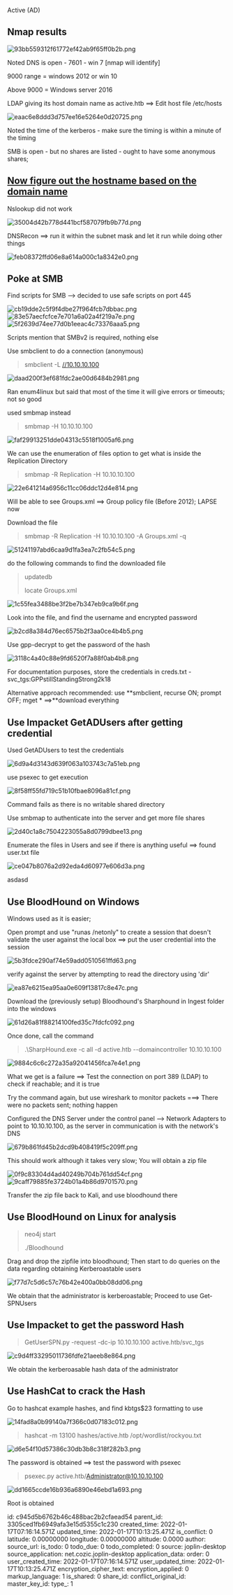 Active (AD)

## Nmap results

![93bb559312f61772ef42ab9f65ff0b2b.png](:/6be537027412478c9eaee1d50c8277a0)

Noted DNS is open - 7601 - win 7 \[nmap will identify\]

9000 range = windows 2012 or win 10

Above 9000 = Windows server 2016

LDAP giving its host domain name as active.htb ==> Edit host file /etc/hosts

![eaac6e8ddd3d757ee16e5264e0d20725.png](:/c320536e3c9a40f8a453943cd6d636fa)

Noted the time of the kerberos - make sure the timing is within a minute of the timing

SMB is open - but no shares are listed - ought to have some anonymous shares;

## <ins>Now figure out the hostname based on the domain name</ins>

Nslookup did not work

![35004d42b778d441bcf587079fb9b77d.png](:/288c54c54b2e4dd5a1ff89498be8b376)

DNSRecon ==> run it within the subnet mask and let it run while doing other things

![feb08372ffd06e8a614a000c1a8342e0.png](:/6d54be1ffa484af7be0bd7ea5f017c34)

## Poke at SMB

Find scripts for SMB --> decided to use safe scripts on port 445

![cb19dde2c5f9f4dbe27f964fcb7dbbac.png](:/781498b3573c483986328c5503356fdd)![83e57aecfcfce7e701a6a02a4f219a7e.png](:/c429e37c834c439cb4aaa57e0037ae8d)![5f2639d74ee77d0b1eeac4c73376aaa5.png](:/f688197e36d6415f8ffceb761b8a5eb0)

Scripts mention that SMBv2 is required, nothing else

Use smbclient to do a connection (anonymous)

> smbclient -L [//10.10.10.100](//10.10.10.100)

![daad200f3ef681fdc2ae00d6484b2981.png](:/2dbcffc614164a18912f6990298dbafe)

Ran enum4linux but said that most of the time it will give errors or timeouts; not so good

used smbmap instead

> smbmap -H 10.10.10.100

![faf29913251dde04313c5518f1005af6.png](:/05f06f5f70e047ba8d4a7194cf5e8974)

We can use the enumeration of files option to get what is inside the Replication Directory

> smbmap -R Replication -H 10.10.10.100

![22e641214a6956c11cc06ddc12d4e814.png](:/0c7aaa46721e4d9d8625947a31660cf6)

Will be able to see Groups.xml ==> Group policy file (Before 2012); LAPSE now

Download the file

> smbmap -R Replication -H 10.10.10.100 -A Groups.xml -q

![51241197abd6caa9d1fa3ea7c2fb54c5.png](:/f18b90bf69a84fa1bdaa52821e564a1b)

do the following commands to find the downloaded file

> updatedb
> 
> locate Groups.xml

![1c55fea3488be3f2be7b347eb9ca9b6f.png](:/09983072765f4349aed54c12259db51e)

Look into the file, and find the username and encrypted password

![b2cd8a384d76ec6575b2f3aa0ce4b4b5.png](:/9f891f873e0545b7929d5315c5080e3a)

Use gpp-decrypt to get the password of the hash

![3118c4a40c88e9fd6520f7a88f0ab4b8.png](:/e8e4cbc8b5a044d6a979f25697a15405)

For documentation purposes, store the credentials in creds.txt - svc_tgs:GPPstillStandingStrong2k18

Alternative approach recommended: use \*\*smbclient, recurse ON; prompt OFF; mget \* ==>**download everything

## Use Impacket GetADUsers after getting credential

Used GetADUsers to test the credentials

![6d9a4d3143d639f063a103743c7a51eb.png](:/ed9da2fdee1747db9a3557a669168c59)

use psexec to get execution

![8f58ff55fd719c51b10fbae8096a81cf.png](:/2918322db0014279959d9e3b3a016fcf)

Command fails as there is no writable shared directory

Use smbmap to authenticate into the server and get more file shares

![2d40c1a8c7504223055a8d0799dbee13.png](:/e5a167e8a21f4f4a8053e0f6f26f5574)

Enumerate the files in Users and see if there is anything useful ==> found user.txt file

![ce047b8076a2d92eda4d60977e606d3a.png](:/34a88a12d48a43dd8098e5d05ec09f81)

asdasd

## Use BloodHound on Windows

Windows used as it is easier;

Open prompt and use "runas /netonly" to create a session that doesn't validate the user against the local box ==> put the user credential into the session

![5b3fdce290af74e59add0510561ffd63.png](:/f9fe430c04144d76add531d9d3b208e8)

verify against the server by attempting to read the directory using 'dir'

![ea87e6215ea95aa0e609f13817c8e47c.png](:/9afdade048ac4f71898c80c134a8b44c)

Download the (previously setup) Bloodhound's Sharphound in Ingest folder into the windows

![61d26a81f88214100fed35c7fdcfc092.png](:/ee7310c53d964e18b7fb3fcf13b1127c)

Once done, call the command

> .\\SharpHound.exe -c all -d active.htb --domaincontroller 10.10.10.100

![9884c6c6c272a35a92041456fca7e4e1.png](:/99a1ba36af3645a8a80c5c43aaa8f4d2)

What we get is a failure ==> Test the connection on port 389 (LDAP) to check if reachable; and it is true

Try the command again, but use wireshark to monitor packets ===> There were no packets sent; nothing happen

Configured the DNS Server under the control panel --> Network Adapters to point to 10.10.10.100, as the server in communication is with the network's DNS

![679b861fd45b2dcd9b408419f5c209ff.png](:/a2e3edbb667945f4bf57845d13d18fed)

This should work although it takes very slow; You will obtain a zip file

![0f9c83304d4ad40249b704b761dd54cf.png](:/8ad00a01eb4b4df0bd2ff9302922a17f)![9caff79885fe3724b01a4b86d9701570.png](:/66946d85f39b410aaad8a08a8b00376d)

Transfer the zip file back to Kali, and use bloodhound there

## Use BloodHound on Linux for analysis

> neo4j start
> 
> ./Bloodhound

Drag and drop the zipfile into bloodhound; Then start to do queries on the data regarding obtaining Kerberoastable users

![f77d7c5d6c57c76b42e400a0bb08dd06.png](:/955824c2734b4dd38fd08db00d338116)

We obtain that the administrator is kerberoastable; Proceed to use Get-SPNUsers

## Use Impacket to get the password Hash

> GetUserSPN.py -request -dc-ip 10.10.10.100 active.htb/svc_tgs

![c9d4ff33295011736fdfe21aeeb8e864.png](:/28ae120da66e4403bbb2a4614d180a4a)

We obtain the kerberoasable hash data of the administrator

## Use HashCat to crack the Hash

Go to hashcat example hashes, and find kbtgs$23 formatting to use

![14fad8a0b99140a7f366c0d07183c012.png](:/0e369e16317845c59699228f107c7828)

> hashcat -m 13100 hashes/active.htb /opt/wordlist/rockyou.txt

![d6e54f10d57386c30db3b8c318f282b3.png](:/dc6e1a9341f1404aa858efee6222ea31)

The password is obtained ==> test the password with psexec

> psexec.py active.htb/Administrator@10.10.10.100

![dd1665ccde16b936a6890e46ebd1a693.png](:/61ad08857f804a38acca37ad29035712)

Root is obtained

id: c945d5b6762b46c488bac2b2cfaead54
parent_id: 3305ced1fb6949afa3e15d5355c1c230
created_time: 2022-01-17T07:16:14.571Z
updated_time: 2022-01-17T10:13:25.471Z
is_conflict: 0
latitude: 0.00000000
longitude: 0.00000000
altitude: 0.0000
author: 
source_url: 
is_todo: 0
todo_due: 0
todo_completed: 0
source: joplin-desktop
source_application: net.cozic.joplin-desktop
application_data: 
order: 0
user_created_time: 2022-01-17T07:16:14.571Z
user_updated_time: 2022-01-17T10:13:25.471Z
encryption_cipher_text: 
encryption_applied: 0
markup_language: 1
is_shared: 0
share_id: 
conflict_original_id: 
master_key_id: 
type_: 1